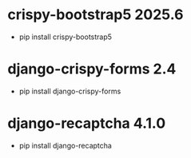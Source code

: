 # crispy-bootstrap5 2025.6
- pip install crispy-bootstrap5

# django-crispy-forms 2.4
- pip install django-crispy-forms

# django-recaptcha 4.1.0
- pip install django-recaptcha
